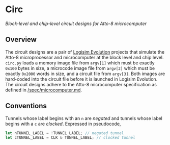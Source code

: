 # Circ

_Block-level and chip-level circuit designs for Atto-8 microcomputer_

## Overview

The circuit designs are a pair of [Logisim Evolution](https://github.com/logisim-evolution/logisim-evolution) projects that simulate the Atto-8 microprocessor and microcomputer at the block level and chip level. `circ.py` loads a memory image file from `argv[1]` which must be exactly `0x100` bytes in size, a microcode image file from `argv[2]` which must be exactly `0x2000` words in size, and a circuit file from `argv[3]`. Both images are hard-coded into the circuit file before it is launched in Logisim Evolution. The circuit designs adhere to the Atto-8 microcomputer specification as defined in [/spec/microcomputer.md](../spec/microcomputer.md).

## Conventions

Tunnels whose label begins with an `n` are _negated_ and tunnels whose label begins with a `c` are _clocked_. Expressed in pseudocode,

```rust
let nTUNNEL_LABEL = !TUNNEL_LABEL; // negated tunnel
let cTUNNEL_LABEL = CLK & TUNNEL_LABEL; // clocked tunnel
```
